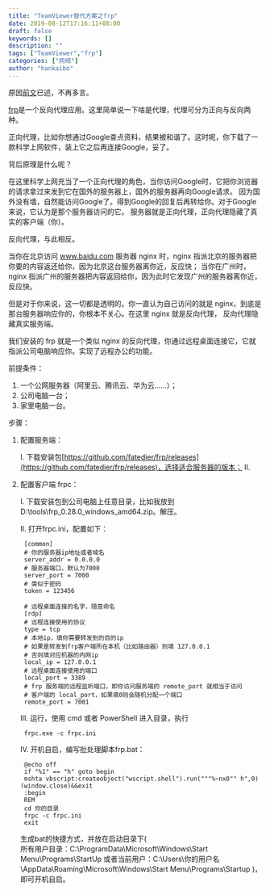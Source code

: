 ```yaml
---
title: "TeamViewer替代方案之frp"
date: 2019-08-12T17:16:11+08:00
draft: false
keywords: []
description: ""
tags: ["TeamViewer","frp"]
categories: ["网络"]
author: "hankaibo"
---
```

原因[前文](https://hankaibo.github.io/post/2019/2019-08-07)已述，不再多言。

[frp](https://hankaibo.github.io/post/2019)是一个反向代理应用。这里简单说一下啥是代理，代理可分为正向与反向两种。

正向代理，比如你想通过Google查点资料，结果被和谐了。这时呢，你下载了一款科学上网软件，装上它之后再连接Google，妥了。

背后原理是什么呢？

在这里科学上网充当了一个正向代理的角色，当你访问Google时，它把你浏览器的请求拿过来发到它在国外的服务器上，国外的服务器再向Google请求。
因为国外没有墙，自然能访问Google了。得到Google的回复后再转给你。对于Google来说，它认为是那个服务器访问的它。
服务器就是正向代理，正向代理隐藏了真实的客户端（你）。

反向代理，与此相反。

当你在北京访问 www.baidu.com 服务器 nginx 时，nginx 指派北京的服务器把你要的内容返还给你，因为北京这台服务器离你近，反应快；
当你在广州时，nginx 指派广州的服务器把内容返回给你，因为此时它发现广州的服务器离你近，反应快。

但是对于你来说，这一切都是透明的。你一直认为自己访问的就是 nginx，到底是那台服务器响应你的，你根本不关心。在这里 nginx 就是反向代理，
反向代理隐藏真实服务端。

我们安装的 frp 就是一个类似 nginx 的反向代理，你通过远程桌面连接它，它就指派公司电脑响应你。实现了远程办公的功能。

前提条件：

1. 一个公网服务器（阿里云、腾讯云、华为云……）；
2. 公司电脑一台；
3. 家里电脑一台。

步骤：

1. 配置服务端：

    I. 下载安装包[https://github.com/fatedier/frp/releases](https://github.com/fatedier/frp/releases)，选择适合服务器的版本；
    II. 
    
2. 配置客户端 frpc：
    
    I. 下载安装包到公司电脑上任意目录，比如我放到 D:\tools\frp_0.28.0_windows_amd64.zip。解压。
    
    II. 打开frpc.ini，配置如下：
    
        [common]
        # 你的服务器ip地址或者域名
        server_addr = 0.0.0.0
        # 服务器端口，默认为7000
        server_port = 7000
        # 类似于密码
        token = 123456
        
        # 远程桌面连接的名字，随意命名
        [rdp] 
        # 远程连接使用的协议
        type = tcp 
        # 本地ip，填你需要转发到的目的ip
        # 如果是转发到frp客户端所在本机（比如路由器）则填 127.0.0.1
        # 否则填对应机器的内网ip
        local_ip = 127.0.0.1
        # 远程桌面连接使用的端口
        local_port = 3389
        # frp 服务端的远程监听端口，即你访问服务端的 remote_port 就相当于访问
        # 客户端的 local_port，如果填0则会随机分配一个端口
        remote_port = 7001
        
    III. 运行，使用 cmd 或者 PowerShell 进入目录，执行 
        
        frpc.exe -c frpc.ini
     
    IV. 开机自启，编写批处理脚本frp.bat：
        
        @echo off
        if "%1" == "h" goto begin
        mshta vbscript:createobject("wscript.shell").run("""%~nx0"" h",0)(window.close)&&exit
        :begin
        REM
        cd 你的目录
        frpc -c frpc.ini
        exit
        
    生成bat的快捷方式，并放在启动目录下(        
    所有用户目录：C:\ProgramData\Microsoft\Windows\Start Menu\Programs\StartUp
    或者当前用户：C:\Users\你的用户名\AppData\Roaming\Microsoft\Windows\Start Menu\Programs\Startup
    )，即可开机自启。
    
    
    




